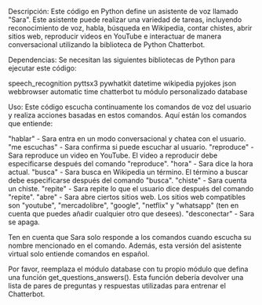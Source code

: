 Descripción:
Este código en Python define un asistente de voz llamado "Sara". Este asistente puede realizar una variedad de tareas, 
incluyendo reconocimiento de voz, habla, búsqueda en Wikipedia, contar chistes, abrir sitios web, reproducir videos en 
YouTube e interactuar de manera conversacional utilizando la biblioteca de Python Chatterbot.

Dependencias:
Se necesitan las siguientes bibliotecas de Python para ejecutar este código:

speech_recognition
pyttsx3
pywhatkit
datetime
wikipedia
pyjokes
json
webbrowser
automatic
time
chatterbot
tu módulo personalizado database

Uso:
Este código escucha continuamente los comandos de voz del usuario y realiza acciones basadas en estos comandos. 
Aquí están los comandos que entiende:

"hablar" - Sara entra en un modo conversacional y chatea con el usuario.
"me escuchas" - Sara confirma si puede escuchar al usuario.
"reproduce" - Sara reproduce un video en YouTube. El video a reproducir debe especificarse después del comando "reproduce".
"hora" - Sara dice la hora actual.
"busca" - Sara busca en Wikipedia un término. El término a buscar debe especificarse después del comando "busca".
"chiste" - Sara cuenta un chiste.
"repite" - Sara repite lo que el usuario dice después del comando "repite".
"abre" - Sara abre ciertos sitios web. Los sitios web compatibles son "youtube", "mercadolibre", "google", 
"netflix" y "whatsapp" (ten en cuenta que puedes añadir cualquier otro que desees).
"desconectar" - Sara se apaga.

Ten en cuenta que Sara solo responde a los comandos cuando escucha su nombre mencionado en el comando. Además, 
esta versión del asistente virtual solo entiende comandos en español.

Por favor, reemplaza el módulo database con tu propio módulo que defina una función get_questions_answers(). 
Esta función debería devolver una lista de pares de preguntas y respuestas utilizadas para entrenar el Chatterbot.
